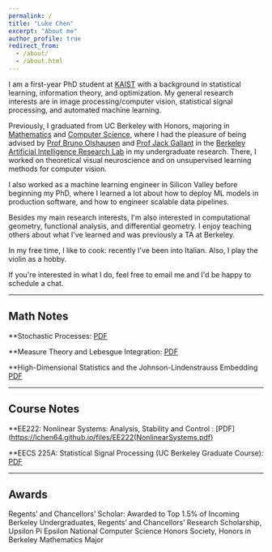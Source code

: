 ```yaml
---
permalink: /
title: "Luke Chen"
excerpt: "About me"
author_profile: true
redirect_from: 
  - /about/
  - /about.html
---
```



I am a first-year PhD student at [KAIST](https://gsai.kaist.ac.kr/) with a background in statistical learning, information theory, and optimization. My general research interests are in image processing/computer vision, statistical signal processing, and automated machine learning. 

Previously, I graduated from UC Berkeley with Honors, majoring in [Mathematics](https://math.berkeley.edu/) and [Computer Science](https://eecs.berkeley.edu), where I had the pleasure of being advised by [Prof Bruno Olshausen](https://redwood.berkeley.edu/people/bruno-olshausen/) and [Prof Jack Gallant](https://gallantlab.org/) in the [Berkeley Artificial Intelligence Research Lab](https://bair.berkeley.edu/) in my undergraduate research. There, I worked on theoretical visual neuroscience and on unsupervised learning methods for computer vision.

I also worked as a machine learning engineer in Silicon Valley before beginning my PhD, where I learned a lot about how to deploy ML models in production software, and how to engineer scalable data pipelines.

Besides my main research interests, I'm also interested in computational geometry, functional analysis, and differential geometry. I enjoy teaching others about what I've learned and was previously a TA at Berkeley.

In my free time, I like to cook: recently I've been into Italian. Also, I play the violin as a hobby. 

If you're interested in what I do, feel free to email me and I'd be happy to schedule a chat.


---
Math Notes 
---

**Stochastic Processes: [PDF](https://lchen64.github.io/files/Stochastic_Processes.pdf)

**Measure Theory and Lebesgue Integration: [PDF](https://lchen64.github.io/files/MeasureAndIntegration.pdf)

**High-Dimensional Statistics and the Johnson-Lindenstrauss Embedding [PDF](https://lchen64.github.io/files/JohnsonLindenstrauss.pdf)

---
Course Notes 
---

**EE222: Nonlinear Systems: Analysis, Stability and Control : [PDF](https://lchen64.github.io/files/EE222(NonlinearSystems.pdf)

**EECS 225A: Statistical Signal Processing (UC Berkeley Graduate Course): [PDF](https://lchen64.github.io/files/EECS225A(StatisticalSignalProcessing).pdf)


---
Awards
---

Regents’ and Chancellors’ Scholar: Awarded to Top 1.5% of Incoming Berkeley Undergraduates, Regents’ and Chancellors’ Research Scholarship, Upsilon Pi Epsilon National Computer Science Honors Society, Honors in Berkeley Mathematics Major
